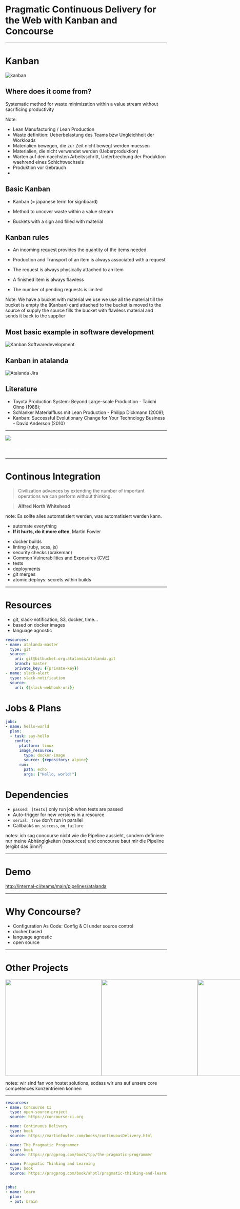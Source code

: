 # Pragmatic Continuous Delivery for the Web with Kanban and Concourse

---

# Kanban
![kanban](slides/images/kanban/kanban.png)

>>>

## Where does it come from?

Systematic method for waste minimization within a value stream without sacrificing productivity

Note:
- Lean Manufacturing / Lean Production
- Waste definition: Ueberbelastung des Teams bzw Ungleichheit der Workloads
- Materialien bewegen, die zur Zeit nicht bewegt werden muessen
- Materialien, die nicht verwendet werden (Ueberproduktion)
- Warten auf den naechsten Arbeitsschritt, Unterbrechung der Produktion waehrend eines Schichtwechsels
- Produktion vor Gebrauch
-

>>>

## Basic Kanban
  - Kanban (= japanese term for signboard)

  - Method to uncover waste within a value stream

  - Buckets with a sign and filled with material

>>>

## Kanban rules
  - An incoming request provides the quantity of the items needed

  - Production and Transport of an item is always associated with a request

  - The request is always physically attached to an item

  - A finished item is always flawless

  - The number of pending requests is limited

>>>

<!-- .slide: data-background-image="/slides/images/kanban/tps.jpg" -->

Note:
We have a bucket with material we use
we use all the material till the bucket is empty
the (Kanban) card attached to the bucket is moved to the source of supply
the source fills the bucket with flawless material and sends it back to the supplier

>>>

## Most basic example in software development

![Kanban Softwaredevelopment](https://conceptboard.com/wp-content/uploads/Conceptboard-Kanban-Board-opt.png)

>>>

## Kanban in atalanda

![Atalanda Jira](slides/images/kanban/ata_jira.png)

>>>

## Literature

- Toyota Production System: Beyond Large-scale Production - Taiichi Ohno (1988);
- Schlanker Materialfluss mit Lean Production - Philipp Dickmann (2009);
- Kanban: Successful Evolutionary Change for Your Technology Business - David Anderson (2010)

---

<img src="/slides/images_concourse/concourse-logo.png">
<h4 style="color: white">an open-source continuous thing-doer</h4>

---

# Continous Integration

> Civilization advances by extending the number of important operations we can perform without thinking.

> **Alfred North Whitehead**

note: Es sollte alles automatisiert werden, was automatisiert werden kann.

>>>

* automate everything
* **If it hurts, do it more often**, Martin Fowler

>>>

* docker builds
* linting (ruby, scss, js)
* security checks (brakeman)
* Common Vulnerabilities and Exposures (CVE)
* tests
* deployments
* git merges
* atomic deploys: secrets within builds

---
<!-- .slide: data-background-image="/slides/images_concourse/atalanda-pipeline.png" -->

>>>

# Resources

* git, slack-notification, S3, docker, time...
* based on docker images
* language agnostic

```yaml
resources:
- name: atalanda-master
  type: git
  source:
    uri: git@bitbucket.org:atalanda/atalanda.git
    branch: master
    private_key: {{private-key}}
- name: slack-alert
  type: slack-notification
  source:
    url: {{slack-webhook-uri}}
```

>>>

# Jobs & Plans

```yaml
jobs:
- name: hello-world
  plan:
  - task: say-hello
    config:
      platform: linux
      image_resource:
        type: docker-image
        source: {repository: alpine}
      run:
        path: echo
        args: ["Hello, world!"]
```

>>>

# Dependencies

* `passed: [tests]` only run job when tests are passed
* Auto-trigger for new versions in a resource
* `serial: true` don't run in parallel
* Callbacks `on_success`, `on_failure`

notes: ich sag concourse nicht wie die Pipeline aussieht, sondern definiere nur meine Abhängigkeiten (resources) und concourse baut mir die Pipeline (ergibt das Sinn?)

---

# Demo

<a href="http://internal-ci/teams/main/pipelines/atalanda" target="_blank">
  http://internal-ci/teams/main/pipelines/atalanda
</a>

---

# Why Concourse?

* Configuration As Code: Config & CI under source control
* docker based
* language agnostic
* open source

---

# Other Projects

<div style="display: flex; align-items: center; justify-content: space-around"><img src="/slides/images_concourse/circle-ci.svg" width="300px">
  <img src="/slides/images_concourse/codeship.png" width="300px">
  <img src="/slides/images_concourse/travisci.png" width="300px">
  <img src="/slides/images_concourse/teamcity.jpg" height="150px">
</div>

notes: wir sind fan von hostet solutions, sodass wir uns auf unsere core competences konzentrieren können

---

```yaml
resources:
- name: Concourse CI
  type: open-source-project
  source: https://concourse-ci.org

- name: Continuous Delivery
  type: book
  source: https://martinfowler.com/books/continuousDelivery.html

- name: The Pragmatic Programmer
  type: book
  source: https://pragprog.com/book/tpp/the-pragmatic-programmer

- name: Pragmatic Thinking and Learning
  type: book
  source: https://pragprog.com/book/ahptl/pragmatic-thinking-and-learning


jobs:
- name: learn
  plan:
  - put: brain
```

